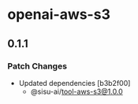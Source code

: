 # openai-aws-s3

## 0.1.1

### Patch Changes

- Updated dependencies [b3b2f00]
  - @sisu-ai/tool-aws-s3@1.0.0
